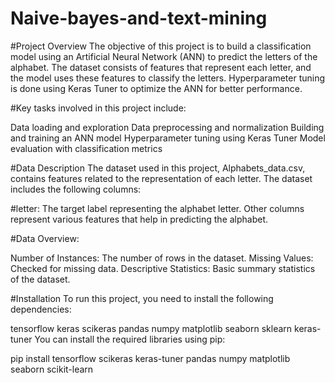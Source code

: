 # Naive-bayes-and-text-mining

#Project Overview
The objective of this project is to build a classification model using an Artificial Neural Network (ANN) to predict the letters of the alphabet. The dataset consists of features that represent each letter, and the model uses these features to classify the letters. Hyperparameter tuning is done using Keras Tuner to optimize the ANN for better performance.

#Key tasks involved in this project include:

Data loading and exploration
Data preprocessing and normalization
Building and training an ANN model
Hyperparameter tuning using Keras Tuner
Model evaluation with classification metrics

#Data Description
The dataset used in this project, Alphabets_data.csv, contains features related to the representation of each letter. The dataset includes the following columns:

#letter: The target label representing the alphabet letter.
Other columns represent various features that help in predicting the alphabet.

#Data Overview:

Number of Instances: The number of rows in the dataset.
Missing Values: Checked for missing data.
Descriptive Statistics: Basic summary statistics of the dataset.

#Installation
To run this project, you need to install the following dependencies:

tensorflow
keras
scikeras
pandas
numpy
matplotlib
seaborn
sklearn
keras-tuner
You can install the required libraries using pip:

pip install tensorflow scikeras keras-tuner pandas numpy matplotlib seaborn scikit-learn
